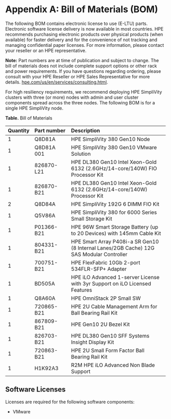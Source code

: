 # Appendix A: Bill of Materials (BOM)

The following BOM contains electronic license to use (E-LTU) parts. Electronic software license delivery is now available in most
countries. HPE recommends purchasing electronic products over physical products (when available) for faster delivery and for the
convenience of not tracking and managing confidential paper licenses. For more information, please contact your reseller or
an HPE representative.

**Note:** Part numbers are at time of publication and subject to change. The bill of materials does not include complete
support options or other rack and power requirements. If you have questions regarding ordering, please consult
with your HPE Reseller or HPE Sales Representative for more details.
[hpe.com/us/en/services/consulting.html](http://hpe.com/us/en/services/consulting.html).

For high resiliency requirements, we recommend deploying HPE SimpliVity clusters with three (or more) nodes with
admin and user cluster components spread across the three nodes. The following BOM is for a single HPE SimpliVity node.

**Table.** Bill of Materials

|Quantity|Part&#160;number|Description|
|:-------|:--------|:----------|
|1|Q8D81A|HPE SimpliVity 380 Gen10 Node|
|1|Q8D81A 001|HPE SimpliVity 380 Gen10 VMware Solution|
|1|826870-L21|HPE DL380 Gen10 Intel Xeon-Gold 6132 (2.6GHz/14-core/140W) FIO Processor Kit|
|1|826870-B21|HPE DL380 Gen10 Intel Xeon-Gold 6132 (2.6GHz/14-core/140W) Processor Kit|
|2|Q8D84A|HPE SimpliVity 192G 6 DIMM FIO Kit|
|1|Q5V86A|HPE SimpliVity 380 for 6000 Series Small Storage Kit|
|1|P01366-B21|HPE 96W Smart Storage Battery (up to 20 Devices) with 145mm Cable Kit|
|1|804331-B21|HPE Smart Array P408i-a SR Gen10 (8 Internal Lanes/2GB Cache) 12G SAS Modular Controller|
|1|700751-B21|HPE FlexFabric 10Gb 2-port 534FLR-SFP+ Adapter|
|1|BD505A|HPE iLO Advanced 1-server License with 3yr Support on iLO Licensed Features|
|1|Q8A60A|HPE OmniStack 2P Small SW|
|1|720865-B21|HPE 2U Cable Management Arm for Ball Bearing Rail Kit|
|1|867809-B21|HPE Gen10 2U Bezel Kit|
|1|826703-B21|HPE DL380 Gen10 SFF Systems Insight Display Kit|
|1|720863-B21|HPE 2U Small Form Factor Ball Bearing Rail Kit|
|1|H1K92A3|R2M HPE iLO Advanced Non Blade Support|



## Software Licenses

Licenses are required for the following software components:

-   VMware